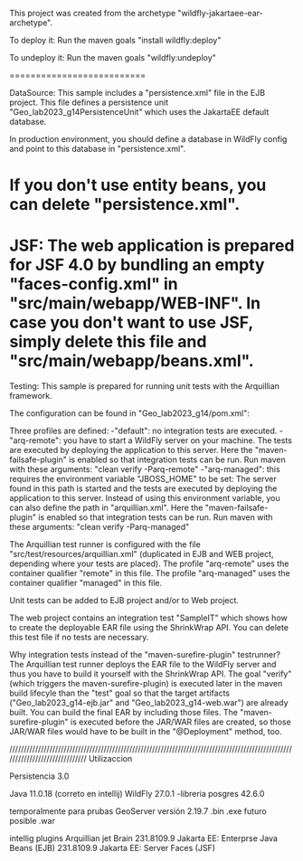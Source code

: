This project was created from the archetype "wildfly-jakartaee-ear-archetype".

To deploy it:
Run the maven goals "install wildfly:deploy"

To undeploy it:
Run the maven goals "wildfly:undeploy"

==========================

DataSource:
This sample includes a "persistence.xml" file in the EJB project. This file defines
a persistence unit "Geo_lab2023_g14PersistenceUnit" which uses the JakartaEE default database.

In production environment, you should define a database in WildFly config and point to this database
in "persistence.xml".

If you don't use entity beans, you can delete "persistence.xml".
==========================

JSF:
The web application is prepared for JSF 4.0 by bundling an empty "faces-config.xml" in "src/main/webapp/WEB-INF".
In case you don't want to use JSF, simply delete this file and "src/main/webapp/beans.xml".
==========================

Testing:
This sample is prepared for running unit tests with the Arquillian framework.

The configuration can be found in "Geo_lab2023_g14/pom.xml":

Three profiles are defined:
-"default": no integration tests are executed.
-"arq-remote": you have to start a WildFly server on your machine. The tests are executed by deploying 
 the application to this server.
 Here the "maven-failsafe-plugin" is enabled so that integration tests can be run.
 Run maven with these arguments: "clean verify -Parq-remote"
-"arq-managed": this requires the environment variable "JBOSS_HOME" to be set: 
 The server found in this path is started and the tests are executed by deploying the application to this server.
 Instead of using this environment variable, you can also define the path in "arquillian.xml".
 Here the "maven-failsafe-plugin" is enabled so that integration tests can be run.
 Run maven with these arguments: "clean verify -Parq-managed"

The Arquillian test runner is configured with the file "src/test/resources/arquillian.xml" 
(duplicated in EJB and WEB project, depending where your tests are placed).
The profile "arq-remote" uses the container qualifier "remote" in this file.
The profile "arq-managed" uses the container qualifier "managed" in this file.


Unit tests can be added to EJB project and/or to Web project.

The web project contains an integration test "SampleIT" which shows how to create the deployable EAR file using the ShrinkWrap API.
You can delete this test file if no tests are necessary.

Why integration tests instead of the "maven-surefire-plugin" testrunner?
The Arquillian test runner deploys the EAR file to the WildFly server and thus you have to build it yourself with the ShrinkWrap API.
The goal "verify" (which triggers the maven-surefire-plugin) is executed later in the maven build lifecyle than the "test" goal so that the target 
artifacts ("Geo_lab2023_g14-ejb.jar" and "Geo_lab2023_g14-web.war") are already built. You can build
the final EAR by including those files. The "maven-surefire-plugin" is executed before the JAR/WAR files
are created, so those JAR/WAR files would have to be built in the "@Deployment" method, too. 


//////////////////////////////////////////////////////////////////////////////////////////////////////////////////////////////
Utilizaccion

Persistencia
3.0

Java 11.0.18 (correto en intellij)
WildFly 27.0.1
 -libreria posgres 42.6.0

temporalmente para prubas
GeoServer versión 2.19.7  .bin .exe  futuro posible .war

intellig
 plugins
  Arquillian jet Brain 231.8109.9
  Jakarta EE: Enterprse Java Beans (EJB) 231.8109.9
  Jakarta EE: Server Faces (JSF)

  
 




